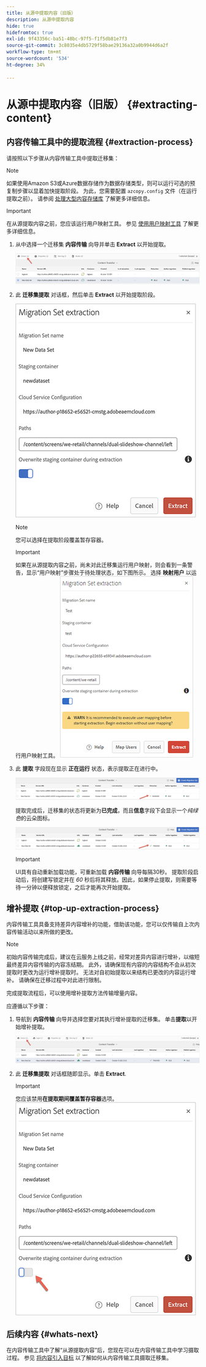 ```yaml
---
title: 从源中提取内容（旧版）
description: 从源中提取内容
hide: true
hidefromtoc: true
exl-id: 9f43356c-ba51-48bc-97f5-f1f5db81e7f3
source-git-commit: 3c8035e4db5729f58bae29136a32a0b9944d6a2f
workflow-type: tm+mt
source-wordcount: '534'
ht-degree: 34%

---
```


# 从源中提取内容（旧版） {#extracting-content}

## 内容传输工具中的提取流程 {#extraction-process}

请按照以下步骤从内容传输工具中提取迁移集：
>[!NOTE]
>如果使用Amazon S3或Azure数据存储作为数据存储类型，则可以运行可选的预复制步骤以显着加快提取阶段。 为此，您需要配置 `azcopy.config` 文件（在运行提取之前）。 请参阅 [处理大型内容存储库](https://experienceleague.adobe.com/docs/experience-manager-cloud-service/content/migration-journey/cloud-migration/content-transfer-tool/handling-large-content-repositories.html?lang=en) 了解更多详细信息。

>[!IMPORTANT]
>在从源提取内容之前，您应该运行用户映射工具。 参见 [使用用户映射工具](https://experienceleague.adobe.com/docs/experience-manager-cloud-service/content/migration-journey/cloud-migration/content-transfer-tool/legacy-user-mapping-tool/using-user-mapping-tool-legacy.html?lang=en) 了解更多详细信息。

1. 从中选择一个迁移集 **内容传输** 向导并单击 **Extract** 以开始提取。

   ![图像](/help/journey-migration/content-transfer-tool/assets-ctt/extraction-01.png)

1. 此 **迁移集提取** 对话框，然后单击 **Extract** 以开始提取阶段。

   ![图像](/help/journey-migration/content-transfer-tool/assets-ctt/extraction-02.png)

   >[!NOTE]
   >您可以选择在提取阶段覆盖暂存容器。

   >[!IMPORTANT]
   >如果在从源提取内容之前，尚未对此迁移集运行用户映射，则会看到一条警告，显示“用户映射”步骤处于待处理状态，如下图所示。 选择 **映射用户** 以运行用户映射工具。
   >![图像](/help/journey-migration/content-transfer-tool/assets-ctt/user-mapping-extract.png)

1. 此 **提取** 字段现在显示 **正在运行** 状态，表示提取正在进行中。

   ![图像](/help/journey-migration/content-transfer-tool/assets-ctt/extraction-03.png)

   提取完成后，迁移集的状态将更新为&#x200B;**已完成**，而且&#x200B;**信息**&#x200B;字段下会显示一个&#x200B;*纯绿色*&#x200B;的云朵图标。

   ![图像](/help/journey-migration/content-transfer-tool/assets-ctt/extraction-04.png)

   >[!IMPORTANT]
   >UI具有自动重新加载功能，可重新加载 **内容传输** 向导每隔30秒。
   >提取阶段启动后，将创建写锁定并在 *60* 秒后将其释放。因此，如果停止提取，则需要等待一分钟以便释放锁定，之后才能再次开始提取。

## 增补提取 {#top-up-extraction-process}

内容传输工具具备支持差异内容增补的功能，借助该功能，您可以仅传输自上次内容传输活动以来所做的更改。

>[!NOTE]
>初始内容传输完成后，建议在云服务上线之前，经常对差异内容进行增补，以缩短最终差异内容传输的内容冻结期。
>此外，请确保现有内容的内容结构不会从初次提取时更改为运行增补提取时。 无法对自初始提取以来结构已更改的内容运行增补。 请确保在迁移过程中对此进行限制。

完成提取流程后，可以使用增补提取方法传输增量内容。

应遵循以下步骤：

1. 导航到 **内容传输** 向导并选择您要对其执行增补提取的迁移集。 单击&#x200B;**提取**&#x200B;以开始增补提取。

   ![图像](/help/journey-migration/content-transfer-tool/assets-ctt/extraction-05.png)

1. 此 **迁移集提取** 对话框随即显示。单击 **Extract**.

   >[!IMPORTANT]
   >您应该禁用&#x200B;**在提取期间覆盖暂存容器**选项。
   >![图像](/help/journey-migration/content-transfer-tool/assets-ctt/extraction-06.png)


## 后续内容 {#whats-next}

在内容传输工具中了解“从源提取内容”后，您现在可以在内容传输工具中学习摄取过程。 参见 [将内容引入目标](/help/journey-migration/content-transfer-tool/using-content-transfer-tool/ingesting-content.md) 以了解如何从内容传输工具摄取迁移集。
